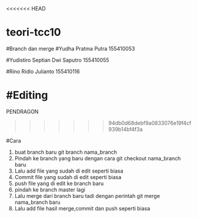 <<<<<<< HEAD
# teori-tcc10
#Branch dan merge
#Yudha Pratma Putra 155410053

#Yudistiro Septian Dwi Saputro 155410055

#Rino Ridlo Julianto 155410116

#Editing
=======
PENDRAGON
>>>>>>> 94db0d68debf9a0833076e19f4cf939b14bf4f3a


#Cara
1. buat branch baru git branch nama_branch
2. Pindah ke branch yang baru dengan cara git checkout nama_branch baru
3. Lalu add file yang sudah di edit seperti biasa
4. Commit file yang sudah di edit seperti biasa
5. push file yang di edit ke branch baru
6. pindah ke branch master lagi
7. Lalu merge dari branch baru tadi dengan perintah git merge nama_branch baru
8. Lalu add file hasil merge,commit dan push seperti biasa
